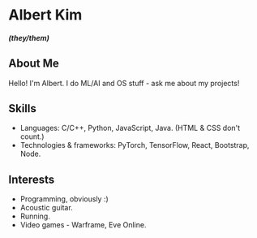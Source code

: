 # Albert Kim
##### (they/them)

## About Me
Hello! I'm Albert. I do ML/AI and OS stuff - ask me about my projects!

## Skills
* Languages: C/C++, Python, JavaScript, Java. (HTML & CSS don't count.)
* Technologies & frameworks: PyTorch, TensorFlow, React, Bootstrap, Node.

## Interests
* Programming, obviously :)
* Acoustic guitar.
* Running.
* Video games - Warframe, Eve Online.
